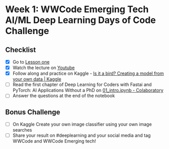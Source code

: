 # Week 1: WWCode Emerging Tech AI/ML Deep Learning Days of Code Challenge

## Checklist
- [x] Go to [Lesson one](https://course.fast.ai/)
- [x] Watch the lecture on [Youtube](https://youtu.be/8SF_h3xF3cE) 
- [x] Follow along and practice on Kaggle - [Is it a bird? Creating a model from your own data | Kaggle](https://www.kaggle.com/code/jhoward/is-it-a-bird-creating-a-model-from-your-own-data)
- [ ] Read the first chapter of Deep Learning for Coders with Fastai and PyTorch: AI Applications Without a PhD on [01_intro.ipynb - Colaboratory](https://colab.research.google.com/github/fastai/fastbook/blob/master/01_intro.ipynb#scrollTo=0FTqYIZUwqKo)
- [ ] Answer the questions at the end of the notebook

## Bonus Challenge
- [ ] On Kaggle Create your own image classifier using your own image searches
- [ ] Share your result on #deeplearning and your social media and tag WWCode and WWCode Emerging tech!
